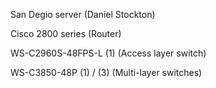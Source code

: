 San Degio server (Daniel Stockton)

Cisco 2800 series (Router)

WS-C2960S-48FPS-L (1) (Access layer switch)

WS-C3850-48P (1) / (3) (Multi-layer switches)
